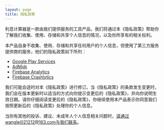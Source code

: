 ```yaml
---
layout: page
title: 隐私政策
---
```

利息计算器是一款由我们提供服务的工具产品，我们将通过本《隐私政策》帮助你了解我们收集、使用、存储和共享个人信息的情况，以及你所享有的相关权利。

本产品自身不收集、使用、存储和共享任何用户的个人信息，但使用了第三方服务提供商的服务，他们的隐私政策如下所列：
- [Google Play Services](https://www.google.com/policies/privacy/)
- [AdMob](https://support.google.com/admob/answer/6128543?hl=en)
- [Firebase Analytics](https://firebase.google.com/policies/analytics)
- [Firebase Crashlytics](https://firebase.google.com/terms/crashlytics)

我们可能会适时对本《隐私政策》进行修订。当《隐私政策》的条款发生变更时，我们会在版本更新时以适当的方式向你提示变更后的《隐私政策》，并向你说明生效日期。请你仔细阅读变更后的《隐私政策》，你继续使用本产品表示你同意我们按照更新后的《隐私政策》处理你的个人信息。

当你有其他的投诉、建议、未成年人个人信息相关问题时，请通过wanglei021212@163.com与我们联系。